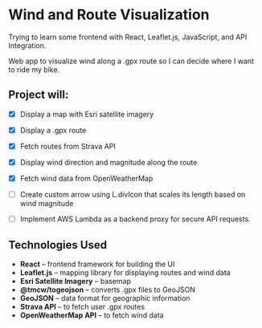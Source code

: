 # Wind and Route Visualization

Trying to learn some frontend with React, Leaflet.js, JavaScript, and API Integration.

Web app to visualize wind along a .gpx route so I can decide where I want to ride my bike.

## Project will:
- [X] Display a map with Esri satellite imagery
- [X] Display a .gpx route 
- [X] Fetch routes from Strava API
- [X] Display wind direction and magnitude along the route
- [X] Fetch wind data from OpenWeatherMap
- [ ] Create custom arrow using L.divIcon that scales its length based on wind magnitude
- [ ] Implement AWS Lambda as a backend proxy for secure API requests.


## Technologies Used
- **React** – frontend framework for building the UI  
- **Leaflet.js** – mapping library for displaying routes and wind data  
- **Esri Satellite Imagery** – basemap  
- **@tmcw/togeojson** – converts .gpx files to GeoJSON  
- **GeoJSON** – data format for geographic information  
- **Strava API** – to fetch user .gpx routes  
- **OpenWeatherMap API** – to fetch wind data  
